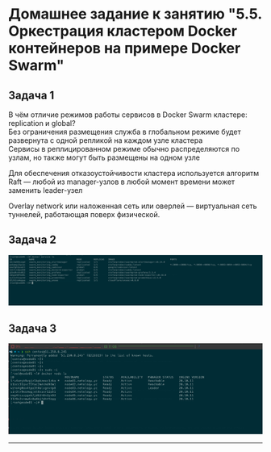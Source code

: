 # Домашнее задание к занятию "5.5. Оркестрация кластером Docker контейнеров на примере Docker Swarm"

## Задача 1
В чём отличие режимов работы сервисов в Docker Swarm кластере: replication и global?  
Без ограничения размещения служба в глобальном режиме будет развернута с одной репликой на каждом узле кластера  
Сервисы в реплицированном режиме обычно распределяются по узлам, но также могут быть размещены на одном узле  

Для обеспечения отказоустойчивости кластера используется алгоритм Raft — любой из manager-узлов в любой момент времени может заменить leader-узел  

Overlay network или наложенная сеть или оверлей — виртуальная сеть туннелей, работающая поверх физической.  


## Задача 2

![Obraz](2.png)   

## Задача 3

![Obraz](1.png)

---
